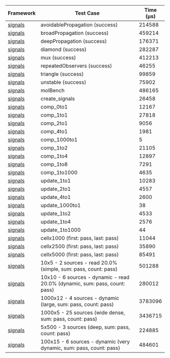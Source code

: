 | Framework | Test Case | Time (μs) |
| --- | --- | --- |
| [signals](https://github.com/rodydavis/signals.dart) | avoidablePropagation (success) | 214588 |
| [signals](https://github.com/rodydavis/signals.dart) | broadPropagation (success) | 459214 |
| [signals](https://github.com/rodydavis/signals.dart) | deepPropagation (success) | 176371 |
| [signals](https://github.com/rodydavis/signals.dart) | diamond (success) | 282287 |
| [signals](https://github.com/rodydavis/signals.dart) | mux (success) | 412213 |
| [signals](https://github.com/rodydavis/signals.dart) | repeatedObservers (success) | 46255 |
| [signals](https://github.com/rodydavis/signals.dart) | triangle (success) | 99859 |
| [signals](https://github.com/rodydavis/signals.dart) | unstable (success) | 75902 |
| [signals](https://github.com/rodydavis/signals.dart) | molBench | 486165 |
| [signals](https://github.com/rodydavis/signals.dart) | create_signals | 26458 |
| [signals](https://github.com/rodydavis/signals.dart) | comp_0to1 | 12167 |
| [signals](https://github.com/rodydavis/signals.dart) | comp_1to1 | 27818 |
| [signals](https://github.com/rodydavis/signals.dart) | comp_2to1 | 9056 |
| [signals](https://github.com/rodydavis/signals.dart) | comp_4to1 | 1981 |
| [signals](https://github.com/rodydavis/signals.dart) | comp_1000to1 | 5 |
| [signals](https://github.com/rodydavis/signals.dart) | comp_1to2 | 21105 |
| [signals](https://github.com/rodydavis/signals.dart) | comp_1to4 | 12897 |
| [signals](https://github.com/rodydavis/signals.dart) | comp_1to8 | 7291 |
| [signals](https://github.com/rodydavis/signals.dart) | comp_1to1000 | 4635 |
| [signals](https://github.com/rodydavis/signals.dart) | update_1to1 | 10283 |
| [signals](https://github.com/rodydavis/signals.dart) | update_2to1 | 4557 |
| [signals](https://github.com/rodydavis/signals.dart) | update_4to1 | 2600 |
| [signals](https://github.com/rodydavis/signals.dart) | update_1000to1 | 38 |
| [signals](https://github.com/rodydavis/signals.dart) | update_1to2 | 4533 |
| [signals](https://github.com/rodydavis/signals.dart) | update_1to4 | 2576 |
| [signals](https://github.com/rodydavis/signals.dart) | update_1to1000 | 44 |
| [signals](https://github.com/rodydavis/signals.dart) | cellx1000 (first: pass, last: pass) | 11044 |
| [signals](https://github.com/rodydavis/signals.dart) | cellx2500 (first: pass, last: pass) | 35890 |
| [signals](https://github.com/rodydavis/signals.dart) | cellx5000 (first: pass, last: pass) | 85491 |
| [signals](https://github.com/rodydavis/signals.dart) | 10x5 - 2 sources - read 20.0% (simple, sum: pass, count: pass) | 501288 |
| [signals](https://github.com/rodydavis/signals.dart) | 10x10 - 6 sources - dynamic - read 20.0% (dynamic, sum: pass, count: pass) | 280012 |
| [signals](https://github.com/rodydavis/signals.dart) | 1000x12 - 4 sources - dynamic (large, sum: pass, count: pass) | 3783096 |
| [signals](https://github.com/rodydavis/signals.dart) | 1000x5 - 25 sources (wide dense, sum: pass, count: pass) | 3436715 |
| [signals](https://github.com/rodydavis/signals.dart) | 5x500 - 3 sources (deep, sum: pass, count: pass) | 224885 |
| [signals](https://github.com/rodydavis/signals.dart) | 100x15 - 6 sources - dynamic (very dynamic, sum: pass, count: pass) | 484601 |

